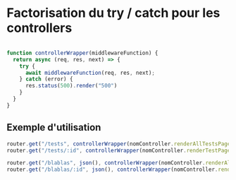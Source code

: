 # Factorisation du try / catch pour les controllers

```js

function controllerWrapper(middlewareFunction) {
  return async (req, res, next) => {
    try {
      await middlewareFunction(req, res, next);
    } catch (error) {
      res.status(500).render("500")
    }
  }
}
```
## Exemple d'utilisation

```js
router.get("/tests", controllerWrapper(nomController.renderAllTestsPage));
router.get("/tests/:id", controllerWrapper(nomController.renderTestPage));

router.get("/blablas", json(), controllerWrapper(nomController.renderAllBlablasPage));
router.get("/blablas/:id", json(), controllerWrapper(nomController.renderBlablaPage));
```

